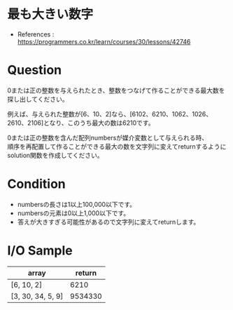 # 最も大きい数字
- References : https://programmers.co.kr/learn/courses/30/lessons/42746

# Question
0または正の整数を与えられたとき、整数をつなげて作ることができる最大数を探し出してください。<br>

例えば、与えられた整数が[6、10、2]なら、[6102、6210、1062、1026、2610、2106]となり、このうち最大の数は6210です。<br>

0または正の整数を含んだ配列numbersが媒介変数として与えられる時、<br>
順序を再配置して作ることができる最大の数を文字列に変えてreturnするようにsolution関数を作成してください。

# Condition
- numbersの長さは1以上100,000以下です。
- numbersの元素は0以上1,000以下です。
- 答えが大きすぎる可能性があるので文字列に変えてreturnします。

# I/O Sample
|array|return|
|---|---|
|[6, 10, 2]|6210|
|[3, 30, 34, 5, 9]|9534330|

<br>